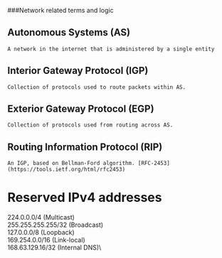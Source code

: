 ###Network related terms and logic


## Autonomous Systems (AS)
	A network in the internet that is administered by a single entity

## Interior Gateway Protocol (IGP)
	Collection of protocols used to route packets within AS.

## Exterior Gateway Protocol (EGP)
	Collection of protocols used from routing across AS.

## Routing Information Protocol (RIP)
	An IGP, based on Bellman-Ford algorithm. [RFC-2453] (https://tools.ietf.org/html/rfc2453)



Reserved IPv4 addresses
=======================

224.0.0.0/4 (Multicast)\
255.255.255.255/32 (Broadcast)\
127.0.0.0/8 (Loopback)\
169.254.0.0/16 (Link-local)\
168.63.129.16/32 (Internal DNS)\
